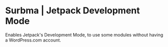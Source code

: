 Surbma | Jetpack Development Mode
=================================

Enables Jetpack's Development Mode, to use some modules without having a WordPress.com account.
